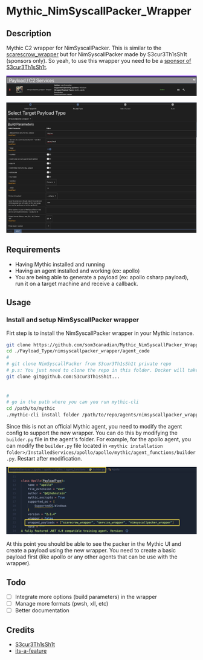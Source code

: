 # Mythic_NimSyscallPacker_Wrapper

## Description

Mythic C2 wrapper for NimSyscallPacker. This is similar to the [scarescrow_wrapper](https://github.com/MythicAgents/scarecrow_wrapper) but for NimSyscallPacker made by S3cur3Th1sSh1t (sponsors only). So yeah, to use this wrapper you need to be a [sponsor of S3cur3Th1sSh1t](https://github.com/sponsors/S3cur3Th1sSh1t).

![Screenshot1](./assets/screenshot1.jpg)

![Screenshot2](./assets/screenshot2.jpg)

## Requirements

- Having Mythic installed and running
- Having an agent installed and working (ex: apollo)
- You are being able to generate a payload (ex: apollo csharp payload), run it on a target machine and receive a callback.

## Usage

### Install and setup NimSyscallPacker wrapper

Firt step is to install the NimSyscallPacker wrapper in your Mythic instance.

```bash
git clone https://github.com/som3canadian/Mythic_NimSyscallPacker_Wrapper.git nimsyscallpacker_wrapper
cd ./Payload_Type/nimsyscallpacker_wrapper/agent_code
#
# git clone NimSyscallPacker from S3cur3Th1sSh1t private repo
# p.s: You just need to clone the repo in this folder. Docker will take care of the rest
git clone git@github.com:S3cur3Th1sSh1t...


#
# go in the path where you can you run mythic-cli
cd /path/to/mythic
./mythic-cli install folder /path/to/repo/agents/nimsyscallpacker_wrapper
```

Since this is not an official Mythic agent, you need to modify the agent config to support the new wrapper. You can do this by modifying the `builder.py` file in the agent's folder. For example, for the apollo agent, you can modify the `builder.py` file located in `<mythic installation folder>/InstalledServices/apollo/apollo/mythic/agent_functions/builder.py`. Restart after modification.

![screenshot3](./assets/screenshot3.jpg)

At this point you should be able to see the packer in the Mythic UI and create a payload using the new wrapper. You need to create a basic payload first (like apollo or any other agents that can be use with the wrapper).

## Todo

- [ ] Integrate more options (build parameters) in the wrapper
- [ ] Manage more formats (pwsh, xll, etc)
- [ ] Better documentation

## Credits

- [S3cur3Th1sSh1t](https://github.com/S3cur3Th1sSh1t)
- [its-a-feature](https://github.com/its-a-feature)

